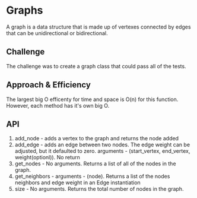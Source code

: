# Graphs

A graph is a data structure that is made up of vertexes connected by edges that can be unidirectional or bidirectional.

## Challenge

The challenge was to create a graph class that could pass all of the tests.

## Approach & Efficiency

The largest big O efficenty for time and space is O(n) for this function. However, each method has it's own big O.

## API
<!-- Description of each method publicly available in your Graph -->
1. add_node - adds a vertex to the graph and returns the node added
2. add_edge - adds an edge between two nodes. The edge weight can be adjusted, but it defaulted to zero. arguments - (start_vertex, end_vertex, weight(optionl)). No return
3. get_nodes - No arguments. Returns a list of all of the nodes in the graph.
4. get_neighbors - arguments - (node). Returns a list of the nodes neighbors and edge weight in an Edge instantiation
5. size - No arguments. Returns the total number of nodes in the graph.
